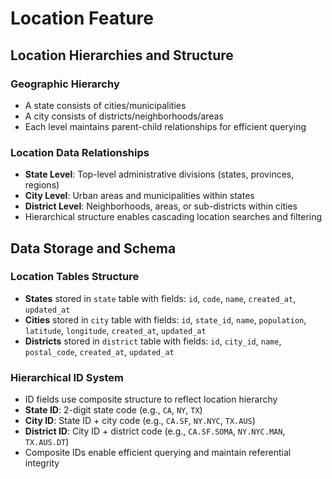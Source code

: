 # Location Feature

## Location Hierarchies and Structure

### Geographic Hierarchy
- A state consists of cities/municipalities  
- A city consists of districts/neighborhoods/areas
- Each level maintains parent-child relationships for efficient querying

### Location Data Relationships
- **State Level**: Top-level administrative divisions (states, provinces, regions)
- **City Level**: Urban areas and municipalities within states
- **District Level**: Neighborhoods, areas, or sub-districts within cities
- Hierarchical structure enables cascading location searches and filtering

## Data Storage and Schema

### Location Tables Structure
- **States** stored in `state` table with fields: `id`, `code`, `name`, `created_at`, `updated_at`
- **Cities** stored in `city` table with fields: `id`, `state_id`, `name`, `population`, `latitude`, `longitude`, `created_at`, `updated_at`
- **Districts** stored in `district` table with fields: `id`, `city_id`, `name`, `postal_code`, `created_at`, `updated_at`

### Hierarchical ID System
- ID fields use composite structure to reflect location hierarchy
- **State ID**: 2-digit state code (e.g., `CA`, `NY`, `TX`)
- **City ID**: State ID + city code (e.g., `CA.SF`, `NY.NYC`, `TX.AUS`)
- **District ID**: City ID + district code (e.g., `CA.SF.SOMA`, `NY.NYC.MAN`, `TX.AUS.DT`)
- Composite IDs enable efficient querying and maintain referential integrity